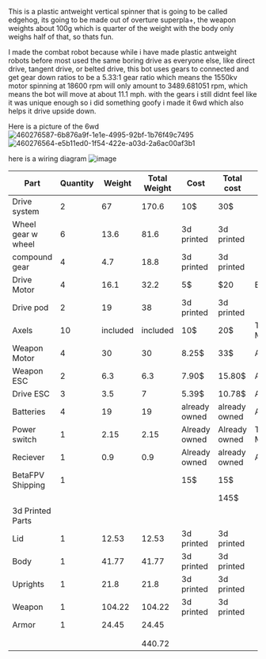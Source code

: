 This is a plastic antweight vertical spinner that is going to be called edgehog, its going to be made out of overture superpla+, the weapon weights about 100g which is quarter of the weight with the body only weighs half of that, so thats fun. 

I made the combat robot because while i have made plastic antweight robots before most used the same boring drive as everyone else, like direct drive, tangent drive, or belted drive, this bot uses gears to connected and get gear down ratios to be a 5.33:1 gear ratio which means the 1550kv motor spinning at 18600 rpm will only amount to 3489.681051 rpm, which means the bot will move at about 11.1 mph. with the gears i still didnt feel like it was unique enough so i did something goofy i made it 6wd which also helps it drive upside down.

Here is a picture of the 6wd
![460276587-6b876a9f-1e1e-4995-92bf-1b76f49c7495](https://github.com/user-attachments/assets/a78b8cde-81ee-4eb1-b205-78f7e66cc159)
![460276564-e5b11ed0-1f54-422e-a03d-2a6ac00af3b1](https://github.com/user-attachments/assets/285dd75e-0e41-457c-b0a3-08ed1e8f4f6b)

here is a wiring diagram
![image](https://github.com/user-attachments/assets/c8724b4d-e60a-4385-b345-0dfa3ba79738)

| Part               | Quantity | Weight   | Total Weight | Cost          | Total cost    | Provider    |
|--------------------|----------|----------|--------------|---------------|---------------|-------------|
| Drive system       | 2        | 67       | 170.6        | 10$           | 30$           |             |
| Wheel gear w wheel | 6        | 13.6     | 81.6         | 3d printed    | 3d printed    |             |
| compound gear      | 4        | 4.7      | 18.8         | 3d printed    | 3d printed    |             |
| Drive Motor        | 4        | 16.1     | 32.2         | 5$            | $20           | BetaFPV     |
| Drive pod          | 2        | 19       | 38           | 3d printed    | 3d printed    |             |
| Axels              | 10       | included | included     | 10$           | 20$           | Team Malice |
| Weapon Motor       | 4        | 30       | 30           | 8.25$         | 33$           | Amazon      |
| Weapon ESC         | 2        | 6.3      | 6.3          | 7.90$         | 15.80$        | Aliexpress  |
| Drive ESC          | 3        | 3.5      | 7            | 5.39$         | 10.78$        | Aliexpress  |
| Batteries          | 4        | 19       | 19           | already owned | already owned | Amazon      |
| Power switch       | 1        | 2.15     | 2.15         | Already owned | Already owned | Team Malice |
| Reciever           | 1        | 0.9      | 0.9          | Already owned | already owned | Aliexpress  |
| BetaFPV Shipping   | 1        |          |              | 15$           | 15$           |             |
|                    |          |          |              |               | 145$          |             |
| 3d Printed Parts   |          |          |              |               |               |             |
| Lid                | 1        | 12.53    | 12.53        | 3d printed    | 3d printed    |             |
| Body               | 1        | 41.77    | 41.77        | 3d printed    | 3d printed    |             |
| Uprights           | 1        | 21.8     | 21.8         | 3d printed    | 3d printed    |             |
| Weapon             | 1        | 104.22   | 104.22       | 3d printed    | 3d printed    |             |
| Armor              | 1        | 24.45    | 24.45        |               |               |             |
|                    |          |          |              |               |               |             |
|                    |          |          |              |               |               |             |
|                    |          |          | 440.72       |               |               |             |

